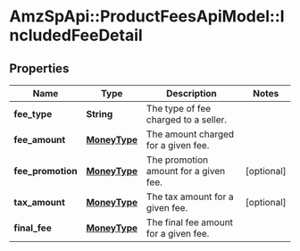 # AmzSpApi::ProductFeesApiModel::IncludedFeeDetail

## Properties
Name | Type | Description | Notes
------------ | ------------- | ------------- | -------------
**fee_type** | **String** | The type of fee charged to a seller. | 
**fee_amount** | [**MoneyType**](MoneyType.md) | The amount charged for a given fee. | 
**fee_promotion** | [**MoneyType**](MoneyType.md) | The promotion amount for a given fee. | [optional] 
**tax_amount** | [**MoneyType**](MoneyType.md) | The tax amount for a given fee. | [optional] 
**final_fee** | [**MoneyType**](MoneyType.md) | The final fee amount for a given fee. | 


